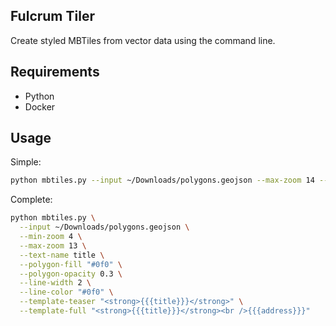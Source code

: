 ## Fulcrum Tiler

Create styled MBTiles from vector data using the command line.

## Requirements

* Python
* Docker

## Usage

Simple:

```sh
python mbtiles.py --input ~/Downloads/polygons.geojson --max-zoom 14 --text-name title
```

Complete:

```sh
python mbtiles.py \
  --input ~/Downloads/polygons.geojson \
  --min-zoom 4 \
  --max-zoom 13 \
  --text-name title \
  --polygon-fill "#0f0" \
  --polygon-opacity 0.3 \
  --line-width 2 \
  --line-color "#0f0" \
  --template-teaser "<strong>{{{title}}}</strong>" \
  --template-full "<strong>{{{title}}}</strong><br />{{{address}}}"
```
